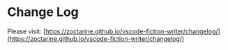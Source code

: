 # Change Log

Please visit: [https://zoctarine.github.io/vscode-fiction-writer/changelog/](https://zoctarine.github.io/vscode-fiction-writer/changelog/)